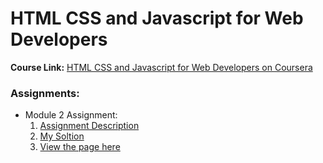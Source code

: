 # HTML CSS and Javascript for Web Developers

**Course Link:** [HTML CSS and Javascript for Web Developers on Coursera](https://www.coursera.org/learn/html-css-javascript-for-web-developers?)

### Assignments:

* Module 2 Assignment:
  1. [Assignment Description]()
  2. [My Soltion]()
  3. [View the page here]()
